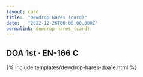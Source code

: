 ```yaml
---
layout: card
title:  "Dewdrop Hares (card)"
date:   "2022-12-26T06:00:00.000Z"
permalink: dewdrop-hares_(card)
---
```


## DOA 1st &middot; EN-166 C

{% include templates/dewdrop-hares-doa1e.html %}
